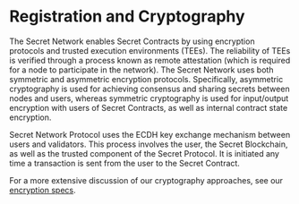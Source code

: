 # Registration and Cryptography

The Secret Network enables Secret Contracts by using encryption protocols and trusted execution environments (TEEs). The reliability of TEEs is verified through a process known as remote attestation (which is required for a node to participate in the network). The Secret Network uses both symmetric and asymmetric encryption protocols. Specifically, asymmetric cryptography is used for achieving consensus and sharing secrets between nodes and users, whereas symmetric cryptography is used for input/output encryption with users of Secret Contracts, as well as internal contract state encryption.

Secret Network Protocol uses the ECDH key exchange mechanism between users and validators. This process involves the user, the Secret Blockchain, as well as the trusted component of the Secret Protocol. It is initiated any time a transaction is sent from the user to the Secret Contract.

For a more extensive discussion of our cryptography approaches, see our [encryption specs](https://docs.scrt.network/protocol/encryption-specs.html).

